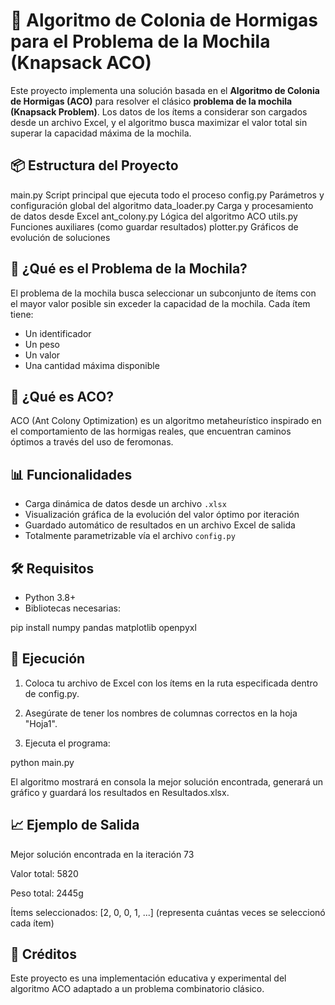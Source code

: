 # 🐜 Algoritmo de Colonia de Hormigas para el Problema de la Mochila (Knapsack ACO)

Este proyecto implementa una solución basada en el **Algoritmo de Colonia de Hormigas (ACO)** para resolver el clásico **problema de la mochila (Knapsack Problem)**. Los datos de los ítems a considerar son cargados desde un archivo Excel, y el algoritmo busca maximizar el valor total sin superar la capacidad máxima de la mochila.

## 📦 Estructura del Proyecto

main.py               Script principal que ejecuta todo el proceso
config.py             Parámetros y configuración global del algoritmo
data_loader.py        Carga y procesamiento de datos desde Excel
ant_colony.py         Lógica del algoritmo ACO
utils.py              Funciones auxiliares (como guardar resultados)
plotter.py            Gráficos de evolución de soluciones

## 🧠 ¿Qué es el Problema de la Mochila?

El problema de la mochila busca seleccionar un subconjunto de ítems con el mayor valor posible sin exceder la capacidad de la mochila. Cada ítem tiene:
- Un identificador
- Un peso
- Un valor
- Una cantidad máxima disponible

## 🐜 ¿Qué es ACO?

ACO (Ant Colony Optimization) es un algoritmo metaheurístico inspirado en el comportamiento de las hormigas reales, que encuentran caminos óptimos a través del uso de feromonas.

## 📊 Funcionalidades

- Carga dinámica de datos desde un archivo `.xlsx`
- Visualización gráfica de la evolución del valor óptimo por iteración
- Guardado automático de resultados en un archivo Excel de salida
- Totalmente parametrizable vía el archivo `config.py`

## 🛠️ Requisitos

- Python 3.8+
- Bibliotecas necesarias:

pip install numpy pandas matplotlib openpyxl


## 🚀 Ejecución
1. Coloca tu archivo de Excel con los ítems en la ruta especificada dentro de config.py.

2. Asegúrate de tener los nombres de columnas correctos en la hoja "Hoja1".

3. Ejecuta el programa:

python main.py

El algoritmo mostrará en consola la mejor solución encontrada, generará un gráfico y guardará los resultados en Resultados.xlsx.

## 📈 Ejemplo de Salida
Mejor solución encontrada en la iteración 73

Valor total: 5820

Peso total: 2445g

Ítems seleccionados: [2, 0, 0, 1, ...] (representa cuántas veces se seleccionó cada ítem)

## 📑 Créditos
Este proyecto es una implementación educativa y experimental del algoritmo ACO adaptado a un problema combinatorio clásico.